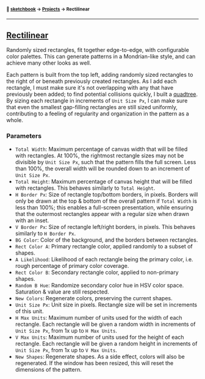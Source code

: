 #### <sup>:notebook: [sketchbook](../../../../../../) → [Projects](../) → Rectilinear</sup>
---

## [Rectilinear](http://flatpickles.com/sketchbook/#rectilinear)

Randomly sized rectangles, fit together edge-to-edge, with configurable color palettes. This can generate patterns in a Mondrian-like style, and can achieve many other looks as well.

Each pattern is built from the top left, adding randomly sized rectangles to the right of or beneath previously created rectangles. As I add each rectangle, I must make sure it's not overlapping with any that have previously been added; to find potential collisions quickly, I built a [quadtree](../src/Sketches/Util/Quadtree.js). By sizing each rectangle in increments of `Unit Size Px`, I can make sure that even the smallest gap-filling rectangles are still sized uniformly, contributing to a feeling of regularity and organization in the pattern as a whole.  

### Parameters
* `Total Width`: Maximum percentage of canvas width that will be filled with rectangles. At 100%, the rightmost rectangle sizes may not be divisible by `Unit Size Px`, such that the pattern fills the full screen. Less than 100%, the overall width will be rounded down to an increment of `Unit Size Px`.
* `Total Height`: Maximum percentage of canvas height that will be filled with rectangles. This behaves similarly to `Total Height`.
* `H Border Px`: Size of rectangle top/bottom borders, in pixels. Borders will only be drawn at the top & bottom of the overall pattern if `Total Width` is less than 100%; this enables a full-screen presentation, while ensuring that the outermost rectangles appear with a regular size when drawn with an inset.
* `V Border Px`: Size of rectangle left/right borders, in pixels. This behaves similarly to `H Border Px`.
* `BG Color`: Color of the background, and the borders between rectangles.
* `Rect Color A`: Primary rectangle color, applied randomly to a subset of shapes.
* `A Likelihood`: Likelihood of each rectangle being the primary color, i.e. rough percentage of primary color coverage.
* `Rect Color B`: Secondary rectangle color, applied to non-primary shapes.
* `Random B Hue`: Randomize secondary color hue in HSV color space. Saturation & value are still respected.
* `New Colors`: Regenerate colors, preserving the current shapes.
* `Unit Size Px`: Unit size in pixels. Rectangle size will be set in increments of this unit.
* `H Max Units`: Maximum number of units used for the width of each rectangle. Each rectangle will be given a random width in increments of `Unit Size Px`, from 1x up to `H Max Units`.
* `V Max Units`: Maximum number of units used for the height of each rectangle. Each rectangle will be given a random height in increments of `Unit Size Px`, from 1x up to `V Max Units`.
* `New Shapes`: Regenerate shapes. As a side effect, colors will also be regenerated. If the window has been resized, this will reset the dimensions of the pattern.